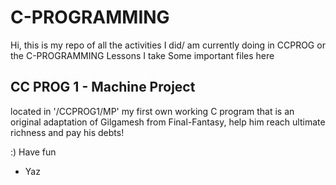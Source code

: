 # C-PROGRAMMING

Hi, this is my repo of all the activities I did/ am currently doing in CCPROG or the C-PROGRAMMING Lessons I take
Some important files here

## CC PROG 1 - Machine Project
located in '/CCPROG1/MP' 
my first own working C program that is an original adaptation of Gilgamesh from Final-Fantasy, help him reach ultimate richness and pay his debts!


:)
Have fun
- Yaz
